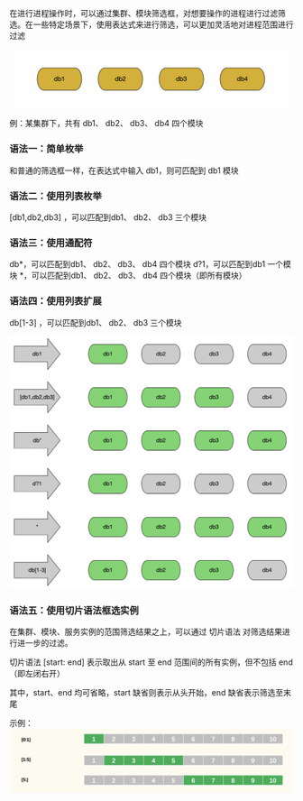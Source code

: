 在进行进程操作时，可以通过集群、模块筛选框，对想要操作的进程进行过滤筛选。在一些特定场景下，使用表达式来进行筛选，可以更加灵活地对进程范围进行过滤

![](../image/advanced_use_image_01.png)

例：某集群下，共有 db1、 db2、 db3、 db4 四个模块

### 语法一：简单枚举

和普通的筛选框一样，在表达式中输入 db1，则可匹配到 db1 模块

### 语法二：使用列表枚举

[db1,db2,db3] ，可以匹配到db1、 db2、 db3 三个模块

### 语法三：使用通配符

db*，可以匹配到db1、 db2、 db3、 db4 四个模块
d?1，可以匹配到db1 一个模块
*，可以匹配到db1、 db2、 db3、 db4 四个模块（即所有模块）

### 语法四：使用列表扩展

db[1-3] ，可以匹配到db1、 db2、 db3 三个模块


![](../image/advanced_use_image_02.png)

### 语法五：使用切片语法框选实例

在集群、模块、服务实例的范围筛选结果之上，可以通过 切片语法 对筛选结果进行进一步的过滤。

切片语法 [start: end] 表示取出从 start 至 end 范围间的所有实例，但不包括 end（即左闭右开）

其中，start、end 均可省略，start 缺省则表示从头开始，end 缺省表示筛选至末尾


示例：
![](../image/advanced_use_image_03.png)


